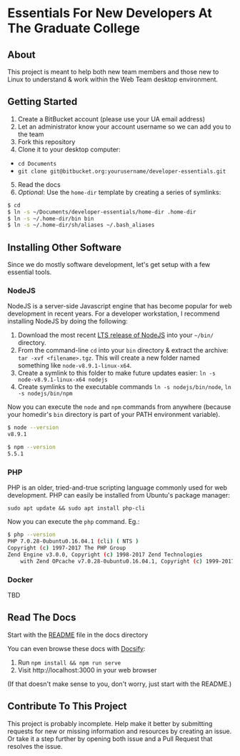 # Essentials For New Developers At The Graduate College

## About

This project is meant to help both new team members and those new to Linux to understand & work within the Web Team desktop environment.

## Getting Started

1. Create a BitBucket account (please use your UA email address)
2. Let an administrator know your account username so we can add you to the team
3. Fork this repository
4. Clone it to your desktop computer:
  - `cd Documents`
  - `git clone git@bitbucket.org:yourusername/developer-essentials.git`
5. Read the docs
6. _Optional_: Use the `home-dir` template by creating a series of symlinks:

```bash
$ cd
$ ln -s ~/Documents/developer-essentials/home-dir .home-dir
$ ln -s ~/.home-dir/bin bin
$ ln -s ~/.home-dir/sh/aliases ~/.bash_aliases
```

## Installing Other Software

Since we do mostly software development, let's get setup with a few essential tools.

### NodeJS

NodeJS is a server-side Javascript engine that has become popular for web development in recent years.
For a developer workstation, I recommend installing NodeJS by doing the following:

 1. Download the most recent [LTS release of NodeJS](https://nodejs.org/en/) into your `~/bin/` directory.
 2. From the command-line `cd` into your `bin` directory & extract the archive: `tar -xvf <filename>.tgz`. This will create a new folder named something like `node-v8.9.1-linux-x64`.
 3. Create a symlink to this folder to make future updates easier: `ln -s node-v8.9.1-linux-x64 nodejs`
 4. Create symlinks to the executable commands `ln -s nodejs/bin/node`, `ln -s nodejs/bin/npm`

 Now you can execute the `node` and `npm` commands from anywhere (because your homedir's `bin` directory is part of your PATH environment variable).

```bash
$ node --version
v8.9.1

$ npm --version
5.5.1
```

### PHP

PHP is an older, tried-and-true scripting language commonly used for web development.
PHP can easily be installed from Ubuntu's package manager:

`sudo apt update && sudo apt install php-cli`

Now you can execute the `php` command. Eg.:

```bash
$ php --version
PHP 7.0.28-0ubuntu0.16.04.1 (cli) ( NTS )
Copyright (c) 1997-2017 The PHP Group
Zend Engine v3.0.0, Copyright (c) 1998-2017 Zend Technologies
    with Zend OPcache v7.0.28-0ubuntu0.16.04.1, Copyright (c) 1999-2017, by Zend Technologies
```

### Docker

TBD

## Read The Docs

Start with the [README](docs/README.md) file in the docs directory

You can even browse these docs with [Docsify](https://docsify.js.org/#/):

1. Run `npm install && npm run serve`
2. Visit http://localhost:3000 in your web browser

(If that doesn't make sense to you, don't worry, just start with the README.)

## Contribute To This Project

This project is probably incomplete.
Help make it better by submitting requests for new or missing information and resources by creating an issue.
Or take it a step further by opening both issue and a Pull Request that resolves the issue.
